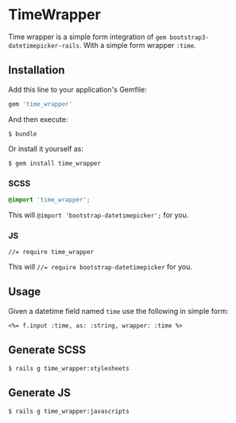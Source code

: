 # TimeWrapper

Time wrapper is a simple form integration of `gem bootstrap3-datetimepicker-rails`. With a simple form wrapper `:time`.

## Installation

Add this line to your application's Gemfile:

```ruby
gem 'time_wrapper'
```

And then execute:

    $ bundle

Or install it yourself as:

    $ gem install time_wrapper
    
### SCSS

```scss
@import 'time_wrapper';
```

This will `@import 'bootstrap-datetimepicker';` for you.

### JS

```
//= require time_wrapper
```

This will `//= require bootstrap-datetimepicker` for you.

## Usage

Given a datetime field named `time` use the following in simple form:

```erbruby
<%= f.input :time, as: :string, wrapper: :time %>
```

## Generate SCSS


    $ rails g time_wrapper:stylesheets


## Generate JS

    $ rails g time_wrapper:javascripts
